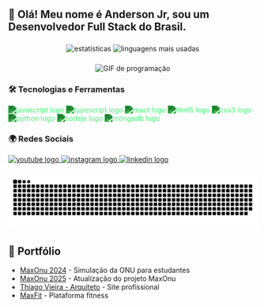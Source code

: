 <h2 align="left">👋 Olá! Meu nome é Anderson Jr, sou um Desenvolvedor Full Stack do Brasil.</h2>

###

<div align="center">
  <img src="https://github-readme-stats.vercel.app/api?username=andersonjr667&hide_title=false&hide_rank=false&show_icons=true&include_all_commits=true&count_private=true&disable_animations=false&theme=dark&title_color=00FF00&text_color=FFFFFF&icon_color=00FF00&bg_color=000000&locale=pt-br&hide_border=false" height="165" alt="estatísticas" />
  <img src="https://github-readme-stats.vercel.app/api/top-langs?username=andersonjr667&locale=pt-br&hide_title=false&layout=compact&card_width=320&langs_count=6&theme=dark&title_color=00FF00&text_color=FFFFFF&bg_color=000000&hide_border=false" height="165" alt="linguagens mais usadas" />
</div>

###

<div align="center">
  <img src="https://i.pinimg.com/originals/ca/ff/ca/caffcaa168e9701befa8149958d34a4b.gif" width="400" alt="GIF de programação" />
</div>

###

<h3 align="left">🛠 Tecnologias e Ferramentas</h3>

<div align="left">
  <img src="https://cdn.jsdelivr.net/gh/devicons/devicon/icons/javascript/javascript-original.svg" height="40" width="52" alt="javascript logo" style="filter: invert(70%) sepia(90%) saturate(350%) hue-rotate(80deg)" />
  <img src="https://cdn.jsdelivr.net/gh/devicons/devicon/icons/typescript/typescript-original.svg" height="40" width="52" alt="typescript logo" style="filter: invert(70%) sepia(90%) saturate(350%) hue-rotate(80deg)" />
  <img src="https://cdn.jsdelivr.net/gh/devicons/devicon/icons/react/react-original.svg" height="40" width="52" alt="react logo" style="filter: invert(70%) sepia(90%) saturate(350%) hue-rotate(80deg)" />
  <img src="https://cdn.jsdelivr.net/gh/devicons/devicon/icons/html5/html5-original.svg" height="40" width="52" alt="html5 logo" style="filter: invert(70%) sepia(90%) saturate(350%) hue-rotate(80deg)" />
  <img src="https://cdn.jsdelivr.net/gh/devicons/devicon/icons/css3/css3-original.svg" height="40" width="52" alt="css3 logo" style="filter: invert(70%) sepia(90%) saturate(350%) hue-rotate(80deg)" />
  <img src="https://cdn.jsdelivr.net/gh/devicons/devicon/icons/python/python-original.svg" height="40" width="52" alt="python logo" style="filter: invert(70%) sepia(90%) saturate(350%) hue-rotate(80deg)" />
  <img src="https://cdn.jsdelivr.net/gh/devicons/devicon/icons/nodejs/nodejs-original.svg" height="40" width="52" alt="nodejs logo" style="filter: invert(70%) sepia(90%) saturate(350%) hue-rotate(80deg)" />
  <img src="https://cdn.jsdelivr.net/gh/devicons/devicon/icons/mongodb/mongodb-original.svg" height="40" width="52" alt="mongodb logo" style="filter: invert(70%) sepia(90%) saturate(350%) hue-rotate(80deg)" />
</div>

###

<h3 align="left">🌍 Redes Sociais</h3>

<div align="left">
  <a href="https://www.youtube.com" target="_blank">
    <img src="https://img.shields.io/static/v1?message=Youtube&logo=youtube&label=&color=000000&logoColor=00FF00&labelColor=000000&style=for-the-badge" height="35" alt="youtube logo" />
  </a>
  <a href="https://www.instagram.com" target="_blank">
    <img src="https://img.shields.io/static/v1?message=Instagram&logo=instagram&label=&color=000000&logoColor=00FF00&labelColor=000000&style=for-the-badge" height="35" alt="instagram logo" />
  </a>
  <a href="https://www.linkedin.com" target="_blank">
    <img src="https://img.shields.io/static/v1?message=LinkedIn&logo=linkedin&label=&color=000000&logoColor=00FF00&labelColor=000000&style=for-the-badge" height="35" alt="linkedin logo" />
  </a>
</div>

###

<div align="center">
  <img src="https://raw.githubusercontent.com/platane/snk/output/github-contribution-grid-snake-dark.svg" alt="Animação Snake" />
</div>

###

<h2 align="left">📁 Portfólio</h2>

- [MaxOnu 2024](https://andersonjr667.github.io/MaxOnu-/) - Simulação da ONU para estudantes
- [MaxOnu 2025](https://andersonjr667.github.io/MaxOnu-/) - Atualização do projeto MaxOnu
- [Thiago Vieira - Arquiteto](https://andersonjr667.github.io/Thiago-Vieira/index.html) - Site profissional
- [MaxFit](https://andersonjr667.github.io/MaxFit/) - Plataforma fitness
